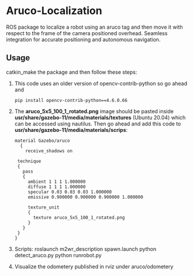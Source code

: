 # Aruco-Localization

ROS package to localize a robot using an aruco tag and then move it with respect to the frame of the camera positioned overhead.
Seamless integration for accurate positioning and autonomous navigation.

## Usage
catkin_make the package and then follow these steps:

1. This code uses an older version of opencv-contrib-python so go ahead and

       pip install opencv-contrib-python==4.6.0.66

 


2. The **aruco_5x5_100_1_rotated.png** image should be pasted inside **usr/share/gazebo-11/media/materials/textures** (Ubuntu 20.04) which can be accessed using nautilus.
   Then go ahead and add this code to **usr/share/gazebo-11/media/materials/scrips**:

   
       material Gazebo/aruco
         {
           receive_shadows on
      
        technique
        {
          pass
          {
            ambient 1 1 1 1.000000
            diffuse 1 1 1 1.000000
            specular 0.03 0.03 0.03 1.000000 
            emissive 0.900000 0.900000 0.900000 1.000000
      
            texture_unit
            {
              texture aruco_5x5_100_1_rotated.png
            }
          }
        }
       }

4. Scripts:
	   roslaunch m2wr_description spawn.launch
	   python detect_aruco.py
	   python runrobot.py <x> <y>


6. Visualize the odometery published in rviz under aruco/odometery
  
